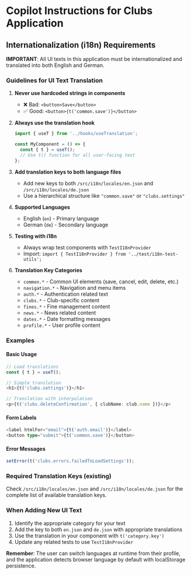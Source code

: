 # Copilot Instructions for Clubs Application

## Internationalization (i18n) Requirements

**IMPORTANT**: All UI texts in this application must be internationalized and translated into both English and German.

### Guidelines for UI Text Translation

1. **Never use hardcoded strings in components**
   - ❌ Bad: `<button>Save</button>`
   - ✅ Good: `<button>{t('common.save')}</button>`

2. **Always use the translation hook**
   ```typescript
   import { useT } from '../hooks/useTranslation';
   
   const MyComponent = () => {
     const { t } = useT();
     // Use t() function for all user-facing text
   };
   ```

3. **Add translation keys to both language files**
   - Add new keys to both `/src/i18n/locales/en.json` and `/src/i18n/locales/de.json`
   - Use a hierarchical structure like `"common.save"` or `"clubs.settings"`

4. **Supported Languages**
   - English (`en`) - Primary language
   - German (`de`) - Secondary language

5. **Testing with i18n**
   - Always wrap test components with `TestI18nProvider`
   - Import: `import { TestI18nProvider } from '../test/i18n-test-utils';`

6. **Translation Key Categories**
   - `common.*` - Common UI elements (save, cancel, edit, delete, etc.)
   - `navigation.*` - Navigation and menu items
   - `auth.*` - Authentication related text
   - `clubs.*` - Club-specific content
   - `fines.*` - Fine management content
   - `news.*` - News related content
   - `dates.*` - Date formatting messages
   - `profile.*` - User profile content

### Examples

#### Basic Usage
```typescript
// Load translations
const { t } = useT();

// Simple translation
<h1>{t('clubs.settings')}</h1>

// Translation with interpolation
<p>{t('clubs.deleteConfirmation', { clubName: club.name })}</p>
```

#### Form Labels
```typescript
<label htmlFor="email">{t('auth.email')}</label>
<button type="submit">{t('common.save')}</button>
```

#### Error Messages
```typescript
setError(t('clubs.errors.failedToLoadSettings'));
```

### Required Translation Keys (existing)

Check `/src/i18n/locales/en.json` and `/src/i18n/locales/de.json` for the complete list of available translation keys.

### When Adding New UI Text

1. Identify the appropriate category for your text
2. Add the key to both `en.json` and `de.json` with appropriate translations
3. Use the translation in your component with `t('category.key')`
4. Update any related tests to use `TestI18nProvider`

**Remember**: The user can switch languages at runtime from their profile, and the application detects browser language by default with localStorage persistence.